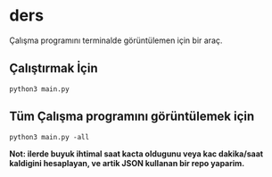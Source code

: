 # ders

Çalışma programını terminalde görüntülemen için bir araç.

<h2>Çalıştırmak İçin</h2>

```python3 main.py```

<h2>Tüm Çalışma programını görüntülemek için</h2>

```python3 main.py -all```

**Not: ilerde buyuk ihtimal saat kacta oldugunu veya kac dakika/saat kaldigini hesaplayan, ve artik JSON kullanan bir repo yaparim.**
